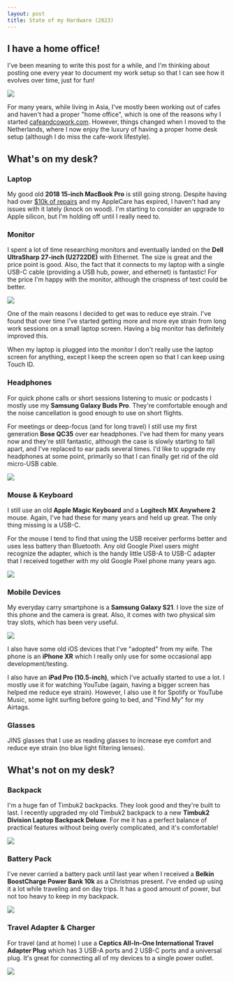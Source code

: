 ```yaml
---
layout: post
title: State of my Hardware (2023)
---
```


## I have a home office!

I've been meaning to write this post for a while, and I'm thinking about posting one every year to document my work setup so that I can see how it evolves over time, just for fun!

![](/assets/img/state-of-my-hardware-2023/overview.jpg)

For many years, while living in Asia, I've mostly been working out of cafes and haven't had a proper "home office", which is one of the reasons why I started [cafeandcowork.com](https://cafeandcowork.com/). However, things changed when I moved to the Netherlands, where I now enjoy the luxury of having a proper home desk setup (although I do miss the cafe-work lifestyle).

## What's on my desk?

### Laptop

My good old **2018 15-inch MacBook Pro** is still going strong. Despite having had over [$10k of repairs](/2021/08/24/my-macbook-pro/) and my AppleCare has expired, I haven't had any issues with it lately (knock on wood). I'm starting to consider an upgrade to Apple silicon, but I'm holding off until I really need to.

### Monitor

I spent a lot of time researching monitors and eventually landed on the **Dell UltraSharp 27-inch (U2722DE)** with Ethernet. The size is great and the price point is good. Also, the fact that it connects to my laptop with a single USB-C cable (providing a USB hub, power, and ethernet) is fantastic! For the price I'm happy with the monitor, although the crispness of text could be better.

![](/assets/img/state-of-my-hardware-2023/monitor.jpg)

One of the main reasons I decided to get was to reduce eye strain. I've found that over time I've started getting more and more eye strain from long work sessions on a small laptop screen. Having a big monitor has definitely improved this.

When my laptop is plugged into the monitor I don't really use the laptop screen for anything, except I keep the screen open so that I can keep using Touch ID.

### Headphones

For quick phone calls or short sessions listening to music or podcasts I mostly use my **Samsung Galaxy Buds Pro**. They're comfortable enough and the noise cancellation is good enough to use on short flights.

For meetings or deep-focus (and for long travel) I still use my first generation **Bose QC35** over ear headphones. I've had them for many years now and they're still fantastic, although the case is slowly starting to fall apart, and I've replaced to ear pads several times. I'd like to upgrade my headphones at some point, primarily so that I can finally get rid of the old micro-USB cable.

![](/assets/img/state-of-my-hardware-2023/headphones.jpg)

### Mouse & Keyboard

I still use an old **Apple Magic Keyboard** and a **Logitech MX Anywhere 2** mouse. Again, I've had these for many years and held up great. The only thing missing is a USB-C.

For the mouse I tend to find that using the USB receiver performs better and uses less battery than Bluetooth. Any old Google Pixel users might recognize the adapter, which is the handy little USB-A to USB-C adapter that I received together with my old Google Pixel phone many years ago.

![](/assets/img/state-of-my-hardware-2023/dongle.jpg)

### Mobile Devices

My everyday carry smartphone is a **Samsung Galaxy S21**. I love the size of this phone and the camera is great. Also, it comes with two physical sim tray slots, which has been very useful.

![](/assets/img/state-of-my-hardware-2023/smartphones.jpg)

I also have some old iOS devices that I've "adopted" from my wife. The phone is an **iPhone XR** which I really only use for some occasional app development/testing.

I also have an **iPad Pro (10.5-inch)**, which I've actually started to use a lot. I mostly use it for watching YouTube (again, having a bigger screen has helped me reduce eye strain). However, I also use it for Spotify or YouTube Music, some light surfing before going to bed, and "Find My" for my Airtags.

### Glasses

JINS glasses that I use as reading glasses to increase eye comfort and reduce eye strain (no blue light filtering lenses).

## What's not on my desk?

### Backpack

I'm a huge fan of Timbuk2 backpacks. They look good and they're built to last. I recently upgraded my old Timbuk2 backpack to a new **Timbuk2 Division Laptop Backpack Deluxe**. For me it has a perfect balance of practical features without being overly complicated, and it's comfortable!

![](/assets/img/state-of-my-hardware-2023/backpack.png)

### Battery Pack

I've never carried a battery pack until last year when I received a **Belkin BoostCharge Power Bank 10k** as a Christmas present. I've ended up using it a lot while traveling and on day trips. It has a good amount of power, but not too heavy to keep in my backpack.

![](/assets/img/state-of-my-hardware-2023/battery.jpg)

### Travel Adapter & Charger

For travel (and at home) I use a **Ceptics All-In-One International Travel Adapter Plug** which has 3 USB-A ports and 2 USB-C ports and a universal plug. It's great for connecting all of my devices to a single power outlet.

![](/assets/img/state-of-my-hardware-2023/adapter.jpg)

